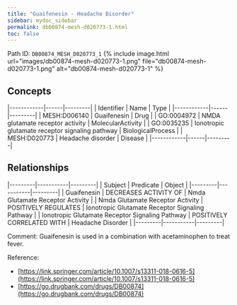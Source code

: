 ```yaml
---
title: "Guaifenesin - Headache Disorder"
sidebar: mydoc_sidebar
permalink: db00874-mesh-d020773-1.html
toc: false 
---
```



Path ID: `DB00874_MESH_D020773_1`
{% include image.html url="images/db00874-mesh-d020773-1.png" file="db00874-mesh-d020773-1.png" alt="db00874-mesh-d020773-1" %}

## Concepts

|------------|------|---------|
| Identifier | Name | Type    |
|------------|------|---------|
| MESH:D006140 | Guaifenesin | Drug |
| GO:0004972 | NMDA glutamate receptor activity | MolecularActivity |
| GO:0035235 | Ionotropic glutamate receptor signaling pathway | BiologicalProcess |
| MESH:D020773 | Headache disorder | Disease |
|------------|------|---------|

## Relationships

|---------|-----------|---------|
| Subject | Predicate | Object  |
|---------|-----------|---------|
| Guaifenesin | DECREASES ACTIVITY OF | Nmda Glutamate Receptor Activity |
| Nmda Glutamate Receptor Activity | POSITIVELY REGULATES | Ionotropic Glutamate Receptor Signaling Pathway |
| Ionotropic Glutamate Receptor Signaling Pathway | POSITIVELY CORRELATED WITH | Headache Disorder |
|---------|-----------|---------|

Comment: Guaifenesin is used in a combination with acetaminophen to treat fever.

Reference: 
  - [https://link.springer.com/article/10.1007/s13311-018-0616-5](https://link.springer.com/article/10.1007/s13311-018-0616-5)
  - [https://go.drugbank.com/drugs/DB00874](https://go.drugbank.com/drugs/DB00874)

